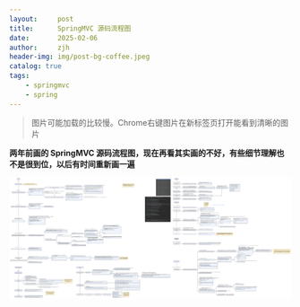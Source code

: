 ```yaml
---
layout:     post
title:      SpringMVC 源码流程图
date:       2025-02-06
author:     zjh
header-img: img/post-bg-coffee.jpeg
catalog: true
tags:
    - springmvc
    - spring
---
```


> 图片可能加载的比较慢。Chrome右键图片在新标签页打开能看到清晰的图片

**两年前画的 SpringMVC 源码流程图，现在再看其实画的不好，有些细节理解也不是很到位，以后有时间重新画一遍**

![aruato-springmvc-source-code.png](https://github.com/aruato/aruato.github.io/raw/refs/heads/master/img/aruato-springmvc-source-code.png)